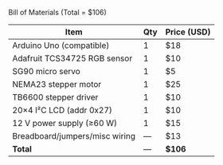 Bill of Materials (Total = $106)

| Item                           | Qty | Price (USD) |
|--------------------------------|-----|-------------|
| Arduino Uno (compatible)       | 1   | $18         |
| Adafruit TCS34725 RGB sensor   | 1   | $10         |
| SG90 micro servo               | 1   | $5          |
| NEMA23 stepper motor           | 1   | $25         |
| TB6600 stepper driver          | 1   | $10         |
| 20×4 I²C LCD (addr 0x27)       | 1   | $10         |
| 12 V power supply (≥60 W)      | 1   | $15         |
| Breadboard/jumpers/misc wiring | —   | $13         |
| **Total**                      | —   | **$106**    |
